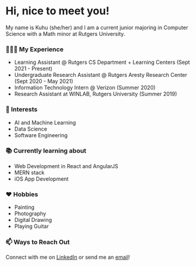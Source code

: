 # Hi, nice to meet you!

My name is Kuhu (she/her) and I am a current junior majoring in Computer Science with a Math minor at Rutgers University.

###  🧑🏻‍💻 My Experience
- Learning Assistant @ Rutgers CS Department + Learning Centers (Sept 2021 - Present)
- Undergraduate Research Assistant @ Rutgers Aresty Research Center (Sept 2020 - May 2021)
- Information Technology Intern @ Verizon (Summer 2020)
- Research Assistant at WINLAB, Rutgers University (Summer 2019)

###  💬 Interests
- AI and Machine Learning
- Data Science
- Software Engineering

###  📚 Currently learning about
- Web Development in React and AngularJS
- MERN stack
- iOS App Development

###  ❤️ Hobbies 
- Painting
- Photography
- Digital Drawing
- Playing Guitar

###  :mailbox: Ways to Reach Out
Connect with me on <a href="https://www.linkedin.com/in/kuhuhalder/">LinkedIn</a> or send me an <a href="mailto:kuhuhalder2701@gmail.com">email</a>! 

